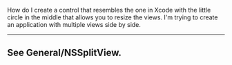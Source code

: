 How do I create a control that resembles the one in Xcode with the little circle in the middle that allows you to resize the views. I'm trying to create an application with multiple views side by side.

----
See General/NSSplitView.
----